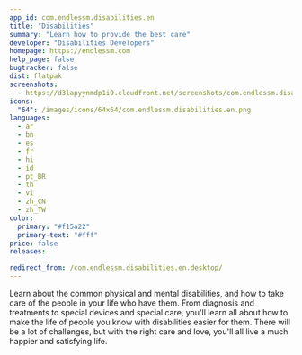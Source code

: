 ```yaml
---
app_id: com.endlessm.disabilities.en
title: "Disabilities"
summary: "Learn how to provide the best care"
developer: "Disabilities Developers"
homepage: https://endlessm.com
help_page: false
bugtracker: false
dist: flatpak
screenshots:
  - https://d3lapyynmdp1i9.cloudfront.net/screenshots/com.endlessm.disabilities.en/C/com.endlessm.disabilities.en-screenshot1.jpg
icons:
  "64": /images/icons/64x64/com.endlessm.disabilities.en.png
languages:
  - ar
  - bn
  - es
  - fr
  - hi
  - id
  - pt_BR
  - th
  - vi
  - zh_CN
  - zh_TW
color:
  primary: "#f15a22"
  primary-text: "#fff"
price: false
releases:

redirect_from: /com.endlessm.disabilities.en.desktop/
---
```


<p>Learn about the common physical and mental disabilities, and how to take care of the people in your life who have them. From diagnosis and treatments to special devices and special care, you'll learn all about how to make the life of people you know with disabilities easier for them. There will be a lot of challenges, but with the right care and love, you'll all live a much happier and satisfying life.</p>